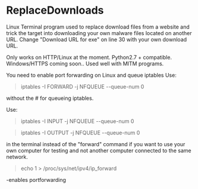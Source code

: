 # ReplaceDownloads

Linux Terminal program used to replace download files from a website and trick the target into downloading your own malware files located on another URL.
Change  "Download URL for exe" on line 30 with your own download URL.

Only works on HTTP/Linux at the moment.
Python2.7 + compatible.
Windows/HTTPS coming soon..
Used well with MITM programs.


You need to enable port forwarding on Linux and queue iptables
Use:
>iptables -I FORWARD -j NFQUEUE --queue-num 0    

without the # for queueing iptables.

Use:
>iptables -I INPUT -j NFQUEUE --queue-num 0

>iptables -I OUTPUT -j NFQUEUE --queue-num 0

in the terminal instead of the "forward" command if you want to use your own computer for testing and not another computer connected to the same network.

>echo 1 > /proc/sys/net/ipv4/ip_forward 

-enables portforwarding

